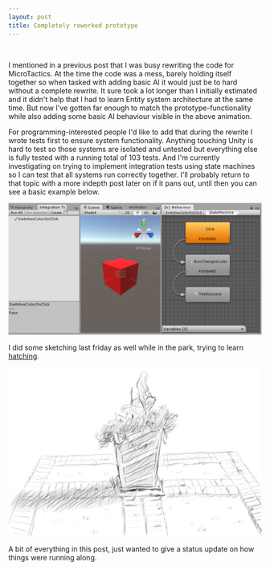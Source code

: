 ```yaml
---
layout: post
title: Completely reworked prototype
---
```


<p class="gfycontainer"><img class="gfyitem" data-id="SpitefulBlaringBustard" /></p>

I mentioned in a previous post that I was busy rewriting the code for MicroTactics. At the time the code was a mess, barely holding itself together so when tasked with adding basic AI it would just be to hard without a complete rewrite.  It sure took a lot longer than I initially estimated and it didn't help that I had to learn Entity system architecture at the same time. But now I've gotten far enough to match the prototype-functionality while also adding some basic AI behaviour visible in the above animation.

For programming-interested people I'd like to add that during the rewrite I wrote tests first to ensure system functionality. Anything touching Unity is hard to test so those systems are isolated and untested but everything else is fully tested with a running total of 103 tests. And I'm currently investigating on trying to implement integration tests using state machines so I can test that all systems run correctly together. I'll probably return to that topic with a more indepth post later on if it pans out, until then you can see a basic example below.

[![image](/images/Node_based_integration_test.png)](/images/Node_based_integration_test.png)

I did some sketching last friday as well while in the park, trying to learn [hatching](https://en.wikipedia.org/wiki/Hatching).

[![image](/images/20150925_plant.png)](/images/20150925_plant.png)

A bit of everything in this post, just wanted to give a status update on how things were running along.